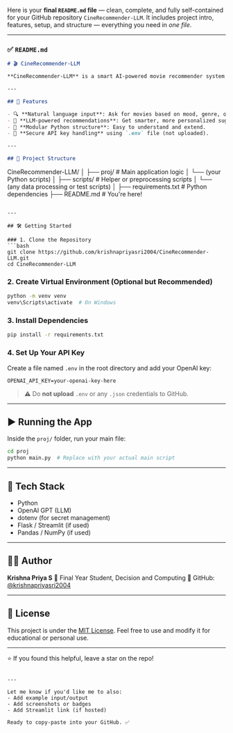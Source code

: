 Here is your **final `README.md` file** — clean, complete, and fully self-contained for your GitHub repository `CineRecommender-LLM`. It includes project intro, features, setup, and structure — everything you need in *one file*.

---

### ✅ `README.md`

```markdown
# 🎬 CineRecommender-LLM

**CineRecommender-LLM** is a smart AI-powered movie recommender system that understands your preferences through natural language and suggests the best movies accordingly. It leverages the power of Large Language Models (LLMs) like OpenAI’s GPT for an intelligent and interactive movie discovery experience.

---

## 🚀 Features

- 🔍 **Natural language input**: Ask for movies based on mood, genre, or actor.
- 🎥 **LLM-powered recommendations**: Get smarter, more personalized suggestions.
- 📁 **Modular Python structure**: Easy to understand and extend.
- 🔐 **Secure API key handling** using `.env` file (not uploaded).

---

## 📁 Project Structure

```

CineRecommender-LLM/
│
├── proj/               # Main application logic
│   └── (your Python scripts)
│
├── scripts/            # Helper or preprocessing scripts
│   └── (any data processing or test scripts)
│
├── requirements.txt    # Python dependencies
├── README.md           # You're here!

````

---

## 🛠️ Getting Started

### 1. Clone the Repository
```bash
git clone https://github.com/krishnapriyasri2004/CineRecommender-LLM.git
cd CineRecommender-LLM
````

### 2. Create Virtual Environment (Optional but Recommended)

```bash
python -m venv venv
venv\Scripts\activate  # On Windows
```

### 3. Install Dependencies

```bash
pip install -r requirements.txt
```

### 4. Set Up Your API Key

Create a file named `.env` in the root directory and add your OpenAI key:

```
OPENAI_API_KEY=your-openai-key-here
```

> ⚠️ Do **not upload** `.env` or any `.json` credentials to GitHub.

---

## ▶️ Running the App

Inside the `proj/` folder, run your main file:

```bash
cd proj
python main.py  # Replace with your actual main script
```

---

## 🧠 Tech Stack

* Python
* OpenAI GPT (LLM)
* dotenv (for secret management)
* Flask / Streamlit (if used)
* Pandas / NumPy (if used)

---

## 👩‍💻 Author

**Krishna Priya S**
📍 Final Year Student, Decision and Computing
🔗 GitHub: [@krishnapriyasri2004](https://github.com/krishnapriyasri2004)

---

## 📜 License

This project is under the [MIT License](LICENSE). Feel free to use and modify it for educational or personal use.

---

⭐ If you found this helpful, leave a star on the repo!

```

---

Let me know if you'd like me to also:
- Add example input/output
- Add screenshots or badges
- Add Streamlit link (if hosted)

Ready to copy-paste into your GitHub. ✅
```
